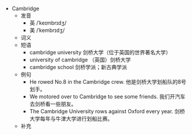 - Cambridge
  - 发音
    - 英 /ˈkeɪmbrɪdʒ/
    - 美 /ˈkembrɪdʒ/
  - 词义
  - 短语
    - cambridge university 剑桥大学（位于英国的世界著名大学）
    - university of cambridge （英国）剑桥大学
    - cambridge school 剑桥学派；新古典学派
  - 例句
    - He rowed No.8 in the Cambridge crew. 他是剑桥大学划船队的8号划手。
    - We motored over to Cambridge to see some friends. 我们开汽车去剑桥看一些朋友。
    - The Cambridge University rows against Oxford every year. 剑桥大学每年与牛津大学进行划船比赛。
  - 补充